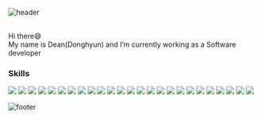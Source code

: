 
![header](https://capsule-render.vercel.app/api?type=waving&desc=Dean's%20World!&color=16A596&animation=twinkling&fontColor=E5DF88&fontSize=20&&descSize=60)

 <br/>
  Hi there😄<br/>
  My name is Dean(Donghyun) and I’m currently working as a  Software developer 
 
  <h3>Skills</h3>
 <p>
  <img src="https://img.shields.io/badge/Node.js-339933?style=flat-square&logo=Node.js&logoColor=white"/>
   <img src="https://img.shields.io/badge/React-61DAFB?style=flat-square&logo=React&logoColor=white"/>
   <img src="https://img.shields.io/badge/TypeScript-3178C6?style=flat-square&logo=TypeScript&logoColor=white"/>
    <img src="https://img.shields.io/badge/MongoDB-47A248?style=flat-square&logo=MongoDB&logoColor=white"/>
  <img src="https://img.shields.io/badge/Amazon AWS-232F3E?style=flat-square&logo=AmazonAWS&logoColor=white"/>
<img src="https://img.shields.io/badge/Java-007396?style=flat-square&logo=Java&logoColor=white"/>
 <img src="https://img.shields.io/badge/C Sharp-239120?style=flat-square&logo=C Sharp&logoColor=white"/>
<img src="https://img.shields.io/badge/HTML5-E34F26?style=flat-square&logo=HTML5&logoColor=white"/>
<img src="https://img.shields.io/badge/CSS3-1572B6?style=flat-square&logo=CSS3&logoColor=white"/>
<img src="https://img.shields.io/badge/JavaScript-F7DF1E?style=flat-square&logo=JavaScript&logoColor=white"/>
<img src="https://img.shields.io/badge/Redux-764ABC?style=flat-square&logo=Redux&logoColor=white"/>
<img src="https://img.shields.io/badge/Express-000000?style=flat-square&logo=Express&logoColor=white"/>
  <img src="https://img.shields.io/badge/MySQL-4479A1?style=flat-square&logo=MySQL&logoColor=white"/>
 <img src="https://img.shields.io/badge/ASP.NET Core-512BD4?style=flat-square&logo=.net&logoColor=white"/>
 <img src="https://img.shields.io/badge/Redis-DC382D?style=flat-square&logo=Redis&logoColor=white"/>
  <img src="https://img.shields.io/badge/SQL Plus-F80000?style=flat-square&logo=Oracle&logoColor=white"/>
   <img src="https://img.shields.io/badge/PL/SQL-F80000?style=flat-square&logo=Oracle&logoColor=white"/>
   <img src="https://img.shields.io/badge/SQL Plus Admin-F80000?style=flat-square&logo=Oracle&logoColor=white"/>
  <img src="https://img.shields.io/badge/GitHub-181717?style=flat-square&logo=GitHub&logoColor=white"/>
 <img src="https://img.shields.io/badge/Docker-2496ED?style=flat-square&logo=Docker&logoColor=white"/>
 <img src="https://img.shields.io/badge/Travis CI-3EAAAF?style=flat-square&logo=TravisCI&logoColor=white"/>
  <img src="https://img.shields.io/badge/Terraform-7B42BC?style=flat-square&logo=Terraform&logoColor=white"/>
  <img src="https://img.shields.io/badge/Jest-C21325?style=flat-square&logo=Jest&logoColor=white"/>
  <img src="https://img.shields.io/badge/Adobe XD-EC1C24?style=flat-square&logo=AdobeAcrobatReader&logoColor=white"/>
  <img src="https://img.shields.io/badge/Linux-FCC624?style=flat-square&logo=Linux&logoColor=white"/>
 
</p>

![footer](https://capsule-render.vercel.app/api?type=waving&section=footer&color=16A596)


<!--
**Dean-Kim0507/Dean-Kim0507** is a ✨ _special_ ✨ repository because its `README.md` (this file) appears on your GitHub profile.

Here are some ideas to get you started:

- 🔭 I’m currently working on ...
- 🌱 I’m currently learning ...
- 👯 I’m looking to collaborate on ...
- 🤔 I’m looking for help with ...
- 💬 Ask me about ...
- 📫 How to reach me: ...
- 😄 Pronouns: ...
- ⚡ Fun fact: ...
-->

